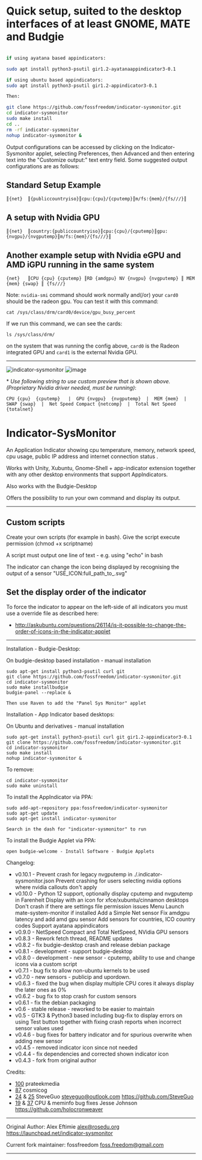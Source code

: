 # Quick setup, suited to the desktop interfaces of at least GNOME, MATE and Budgie

```Bash

if using ayatana based appindicators:

sudo apt install python3-psutil gir1.2-ayatanaappindicator3-0.1

if using ubuntu based appindicators:
sudo apt install python3-psutil gir1.2-appindicator3-0.1

Then:

git clone https://github.com/fossfreedom/indicator-sysmonitor.git
cd indicator-sysmonitor
sudo make install
cd ..
rm -rf indicator-sysmonitor
nohup indicator-sysmonitor &
```

Output configurations can be accessed by clicking on the Indicator-Sysmonitor applet, selecting Preferences, then Advanced and then entering text into the "Customize output:" text entry field. Some suggested output configurations are as follows:

## Standard Setup Example

```
║{net}	║{publiccountryiso}║cpu:{cpu}/{cputemp}║m/fs:{mem}/{fs///}║
```

## A setup with Nvidia GPU

```
║{net}	║country:{publiccountryiso}║cpu:{cpu}/{cputemp}║gpu:{nvgpu}/{nvgputemp}║m/fs:{mem}/{fs///}║
```
## Another example setup with Nvidia eGPU and AMD iGPU running in the same system
```
{net}	║CPU {cpu} {cputemp} ║RD {amdgpu} NV {nvgpu} {nvgputemp} ║ MEM {mem} {swap} ║ {fs///}
```
Note: `nvidia-smi` command should work normally and(/or) your `card0` should be the radeon gpu. You can test it with this command:
```
cat /sys/class/drm/card0/device/gpu_busy_percent
```
If we run this command, we can see the cards:
```
ls /sys/class/drm/
```
on the system that was running the config above, `card0` is the Radeon integrated GPU and `card1` is the external Nvidia GPU.

---

![indicator-sysmonitor](https://user-images.githubusercontent.com/9158844/37069705-90f272a2-21c5-11e8-806f-92b20cbf47ae.png)
![image](https://user-images.githubusercontent.com/41370460/98230824-9cfcfd80-1f81-11eb-9a68-2ac6e1c8adb9.png)


\* _Use following string to use custom preview that is shown above. (Proprietary Nvidia driver needed, must be running)_:

    CPU {cpu}  {cputemp}   |  GPU {nvgpu}  {nvgputemp}  |  MEM {mem}  |  SWAP {swap}  |  Net Speed Compact {netcomp}  |  Total Net Speed {totalnet}

Indicator-SysMonitor
===================
An Application Indicator showing cpu temperature, memory, network speed, cpu usage, public IP address and internet connection status .

Works with Unity, Xubuntu, Gnome-Shell + app-indicator extension together with any other desktop environments that support AppIndicators.

Also works with the Budgie-Desktop

Offers the possibility to run your own command and display its output.

----

## Custom scripts

Create your own scripts (for example in bash).  Give the script execute permission (chmod +x scriptname)

A script must output one line of text - e.g. using "echo" in bash

The indicator can change the icon being displayed by recognising the output of a sensor "USE_ICON:full_path_to_.svg"

## Set the display order of the indicator

To force the indicator to appear on the left-side of all indicators you must use a override file as described here:

 - http://askubuntu.com/questions/26114/is-it-possible-to-change-the-order-of-icons-in-the-indicator-applet

----

Installation - Budgie-Desktop:

On budgie-desktop based installation  - manual installation

    sudo apt-get install python3-psutil curl git
    git clone https://github.com/fossfreedom/indicator-sysmonitor.git
    cd indicator-sysmonitor
    sudo make installbudgie
    budgie-panel --replace &
    
    Then use Raven to add the "Panel Sys Monitor" applet

Installation - App Indicator based desktops:

On Ubuntu and derivatives - manual installation


    sudo apt-get install python3-psutil curl git gir1.2-appindicator3-0.1
    git clone https://github.com/fossfreedom/indicator-sysmonitor.git
    cd indicator-sysmonitor
    sudo make install
    nohup indicator-sysmonitor &
    
To remove:

    cd indicator-sysmonitor
    sudo make uninstall
        
To install the AppIndicator via PPA:

    sudo add-apt-repository ppa:fossfreedom/indicator-sysmonitor
    sudo apt-get update
    sudo apt-get install indicator-sysmonitor
    
    Search in the dash for "indicator-sysmonitor" to run

To install the Budgie Applet via PPA:

    open budgie-welcome - Install Software - Budgie Applets

Changelog:
 - v0.10.1 - Prevent crash for legacy nvgputemp in ./.indicator-sysmonitor.json
   Prevent crashing for users selecting nvidia options where nvidia callouts don't apply
 - v0.10.0 - Python 12 support, optionally display cputemp and nvgputemp in Farenheit
   Display with an icon for xfce/xubuntu/cinnamon desktops
   Don't crash if there are settings file permission issues
   Menu Launch mate-system-monitor if installed
   Add a Simple Net sensor
   Fix amdgpu latency and add amd gpu sensor
   Add sensors for countries, ICO country codes
   Support ayatana appindicators
 - v0.9.0 - NetSpeed Compact and Total NetSpeed, NVidia GPU sensors
 - v0.8.3 - Rework fetch thread, README updates
 - v0.8.2 - fix budgie-desktop crash and release debian package
 - v0.8.1 - development - support budgie-desktop
 - v0.8.0 - development - new sensor - cputemp, ability to use and change icons via a custom script
 - v0.7.1 - bug fix to allow non-ubuntu kernels to be used
 - v0.7.0 - new sensors - publicip and upordown.
 - v0.6.3 - fixed the bug when display multiple CPU cores it always display the later ones as 0%
 - v0.6.2 - bug fix to stop crash for custom sensors
 - v0.6.1 - fix the debian packaging
 - v0.6 - stable release - reworked to be easier to maintain
 - v0.5 - GTK3 & Python3 based including bug-fix to display errors on using Test button
     together with fixing crash reports when incorrect sensor values used
 - v0.4.6 - bug fixes for battery indicator and for spurious overwrite when adding new sensor
 - v0.4.5 - removed indicator icon since not needed
 - v0.4.4 - fix dependencies and corrected shown indicator icon
 - v0.4.3 - fork from original author
 
Credits:
 
 - [100](https://github.com/fossfreedom/indicator-sysmonitor/pull/100) prateekmedia
 - [87](https://github.com/fossfreedom/indicator-sysmonitor/pull/87) cosmicog
 - [24](https://github.com/fossfreedom/indicator-sysmonitor/pull/24) & [25](https://github.com/fossfreedom/indicator-sysmonitor/pull/25) SteveGuo <steveguo@outlook.com> https://github.com/SteveGuo
 - [19](https://github.com/fossfreedom/indicator-sysmonitor/pull/19) & [37](https://github.com/fossfreedom/indicator-sysmonitor/pull/37) CPU & meminfo bug fixes Jesse Johnson https://github.com/holocronweaver

----

Original Author: Alex Eftimie <alex@rosedu.org>
https://launchpad.net/indicator-sysmonitor

Current fork maintainer: fossfreedom <foss.freedom@gmail.com>

----
